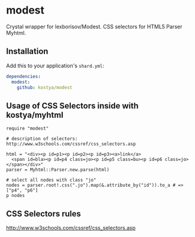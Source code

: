 # modest

Crystal wrapper for lexborisov/Modest. CSS selectors for HTML5 Parser Myhtml.

## Installation


Add this to your application's `shard.yml`:

```yaml
dependencies:
  modest:
    github: kostya/modest
```


## Usage of CSS Selectors inside with kostya/myhtml


```crystal
require "modest"

# description of selectors: http://www.w3schools.com/cssref/css_selectors.asp

html = "<div><p id=p1><p id=p2><p id=p3><a>link</a>
  <span id=bla><p id=p4 class=jo><p id=p5 class=bu><p id=p6 class=jo></span></div>"
parser = Myhtml::Parser.new.parse(html)

# select all nodes with class "jo"
nodes = parser.root!.css(".jo").map(&.attribute_by("id")).to_a # => ["p4", "p6"]
p nodes

```

## CSS Selectors rules
http://www.w3schools.com/cssref/css_selectors.asp
